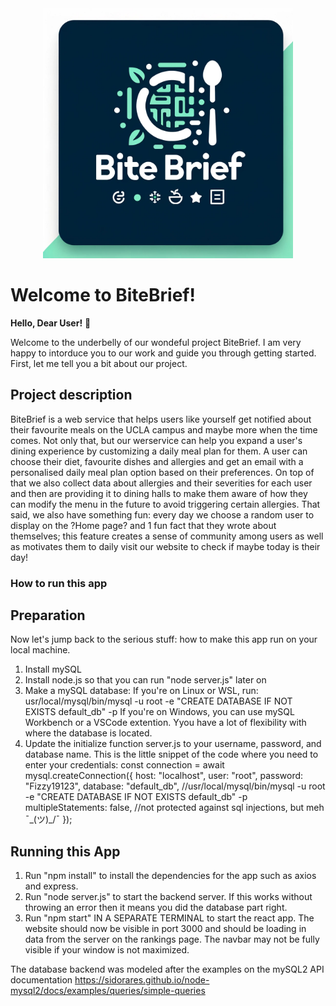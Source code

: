 <div align="center">
    <img src="https://github.com/Isaac-Shuman/bite_brief2/blob/main/bite_brief_logo.webp" width="400" height="auto">
</div>

# Welcome to BiteBrief!

**Hello, Dear User!** 🎉

Welcome to the underbelly of our wondeful project BiteBrief. I am very happy to intorduce you to our work and guide you through getting started.
First, let me tell you a bit about our project.

## Project description

BiteBrief is a web service that helps users like yourself get notified about their favourite meals on the UCLA campus and maybe more when the time comes. Not only that, but our werservice can help you expand a user's dining experience by customizing a daily meal plan for them. A user can choose their diet, favourite dishes and allergies and get an email with a personalised daily meal plan option based on their preferences. On top of that we also collect data about allergies and their severities for each user and then are providing it to dining halls to make them aware of how they can modify the menu in the future to avoid triggering certain allergies. That said, we also have something fun: every day we choose a random user to display on the ?Home page? and 1 fun fact that they wrote about themselves; this feature creates a sense of community among users as well as motivates them to daily visit our website to check if maybe today is their day!

### How to run this app

## Preparation

Now let's jump back to the serious stuff: how to make this app run on your local machine.
1. Install mySQL
2. Install node.js so that you can run "node server.js" later on
3. Make a mySQL database:
    If you're on Linux or WSL, run: usr/local/mysql/bin/mysql -u root -e "CREATE DATABASE IF 
    NOT EXISTS default_db" -p
    If you're on Windows, you can use mySQL Workbench or a VSCode extention.
    Yyou have a lot of flexibility with where the database is located.
4. Update the initialize function server.js to your username, password, and database name.
   This is the little snippet of the code where you need to enter your credentials:
   const connection = await mysql.createConnection({
    host: "localhost",
    user: "root",
    password: "Fizzy19123",
    database: "default_db", //usr/local/mysql/bin/mysql -u root -e "CREATE DATABASE IF NOT EXISTS default_db" -p
    multipleStatements: false, //not protected against sql injections, but meh ¯\_(ツ)_/¯
  });

## Running this App

1. Run "npm install" to install the dependencies for the app such as axios and express.
2. Run "node server.js" to start the backend server. If this works without throwing an error then it means you did the database part right.
3. Run "npm start" IN A SEPARATE TERMINAL to start the react app. The website should now be visible in port 3000 and should be loading in data from the server on the rankings page.
The navbar may not be fully visible if your window is not maximized.


The database backend was modeled after the examples on the mySQL2 API documentation https://sidorares.github.io/node-mysql2/docs/examples/queries/simple-queries
